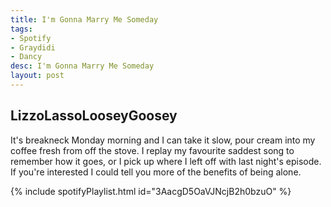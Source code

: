 ```yaml
---
title: I'm Gonna Marry Me Someday
tags:
- Spotify
- Graydidi
- Dancy
desc: I'm Gonna Marry Me Someday
layout: post
---
```

## LizzoLassoLooseyGoosey
It's breakneck Monday morning and I can take it slow, pour cream into my coffee fresh from off the stove. I replay my favourite saddest song to remember how it goes, or I pick up where I left off with last night's episode.
If you're interested I could tell you more of the benefits of being alone.
<!-- more -->

{% include spotifyPlaylist.html id="3AacgD5OaVJNcjB2h0bzuO" %}
